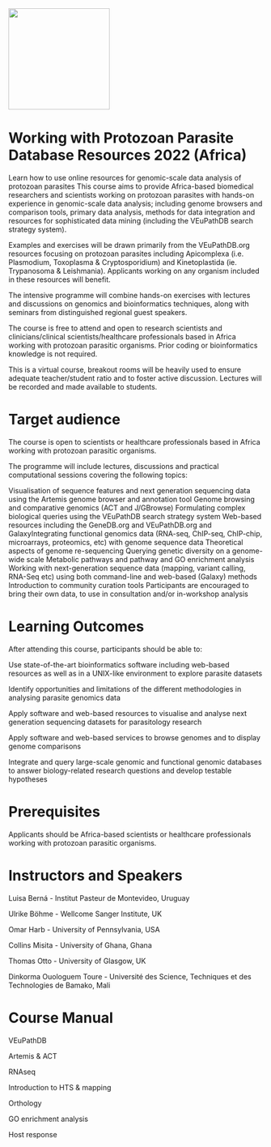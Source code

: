 <img src="https://coursesandconferences.wellcomeconnectingscience.org/wp-content/themes/wcc_courses_and_conferences/dist/assets/svg/logo.svg" width="200" height="200"> 

# Working with Protozoan Parasite Database Resources 2022 (Africa)
Learn how to use online resources for genomic-scale data analysis of protozoan parasites
This course aims to provide Africa-based biomedical researchers and scientists working on protozoan parasites with hands-on experience in genomic-scale data analysis; including genome browsers and comparison tools, primary data analysis, methods for data integration and resources for sophisticated data mining (including the VEuPathDB search strategy system).

Examples and exercises will be drawn primarily from the VEuPathDB.org resources focusing on protozoan parasites including Apicomplexa (i.e. Plasmodium, Toxoplasma & Cryptosporidium) and Kinetoplastida (ie. Trypanosoma & Leishmania). Applicants working on any organism included in these resources will benefit.

The intensive programme will combine hands-on exercises with lectures and discussions on genomics and bioinformatics techniques, along with seminars from distinguished regional guest speakers.

The course is free to attend and open to research scientists and clinicians/clinical scientists/healthcare professionals based in Africa working with protozoan parasitic organisms. Prior coding or bioinformatics knowledge is not required.

This is a virtual course, breakout rooms will be heavily used to ensure adequate teacher/student ratio and to foster active discussion. Lectures will be recorded and made available to students.

# Target audience

The course is open to scientists or healthcare professionals based in Africa working with protozoan parasitic organisms.

The programme will include lectures, discussions and practical computational sessions covering the following topics:

Visualisation of sequence features and next generation sequencing data using the Artemis genome browser and annotation tool
Genome browsing and comparative genomics (ACT and J/GBrowse)
Formulating complex biological queries using the VEuPathDB search strategy system
Web-based resources including the GeneDB.org and VEuPathDB.org and GalaxyIntegrating functional genomics data (RNA-seq, ChIP-seq, ChIP-chip, microarrays, proteomics, etc) with genome sequence data
Theoretical aspects of genome re-sequencing
Querying genetic diversity on a genome-wide scale
Metabolic pathways and pathway and GO enrichment analysis
Working with next-generation sequence data (mapping, variant calling, RNA-Seq etc) using both command-line and web-based (Galaxy) methods
Introduction to community curation tools
Participants are encouraged to bring their own data, to use in consultation and/or in-workshop analysis

# Learning Outcomes

After attending this course, participants should be able to:

Use state-of-the-art bioinformatics software including web-based resources as well as in a UNIX-like environment to explore parasite datasets

Identify opportunities and limitations of the different methodologies in analysing parasite genomics data

Apply software and web-based resources to visualise and analyse next generation sequencing datasets for parasitology research

Apply software and web-based services to browse genomes and to display genome comparisons

Integrate and query large-scale genomic and functional genomic databases to answer biology-related research questions and develop testable hypotheses
 

# Prerequisites

Applicants should be Africa-based scientists or healthcare professionals working with protozoan parasitic organisms.

 # Instructors and Speakers
 
 Luisa Berná - Institut Pasteur de Montevideo, Uruguay
 
 Ulrike Böhme - Wellcome Sanger Institute, UK
 
 Omar Harb - University of Pennsylvania, USA
 
 Collins Misita - University of Ghana, Ghana
 
 Thomas Otto - University of Glasgow, UK
 
 Dinkorma Ouologuem Toure - Université des Science, Techniques et des Technologies de Bamako, Mali
 
 # Course Manual
 
 VEuPathDB
 
 Artemis & ACT
 
 RNAseq
 
 Introduction to HTS & mapping
 
 Orthology
 
 GO enrichment analysis 
 
 Host response
 
